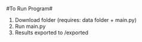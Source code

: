 #To Run Program#
1. Download folder (requires: data folder + main.py)
2. Run main.py
3. Results exported to /exported